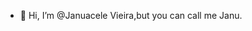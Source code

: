 - 👋 Hi, I’m @Januacele Vieira,but you can call me Janu.

<!---
Januacele/Januacele is a ✨ special ✨ repository because its `README.md` (this file) appears on your GitHub profile.
You can click the Preview link to take a look at your changes.
--->
